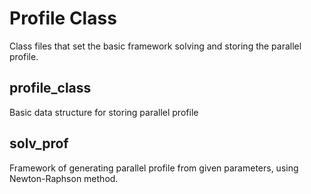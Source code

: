 # Profile Class

Class files that set the basic framework solving and storing the parallel profile.

## profile_class

Basic data structure for storing parallel profile

## solv_prof

Framework of generating parallel profile from given parameters, using Newton-Raphson method.

